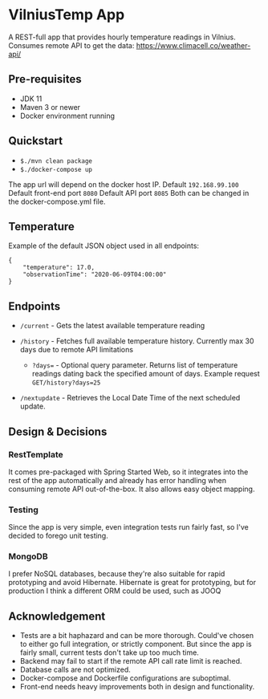 # VilniusTemp App

A REST-full app that provides hourly temperature readings in Vilnius.
Consumes remote API to get the data: https://www.climacell.co/weather-api/

## Pre-requisites
- JDK 11
- Maven 3 or newer
- Docker environment running

## Quickstart
- `$./mvn clean package`
- `$./docker-compose up`

The app url will depend on the docker host IP. Default `192.168.99.100`
Default front-end port `8080`
Default API port `8085`
Both can be changed in the docker-compose.yml file.


## Temperature
Example of the default JSON object used in all endpoints:
````
{
    "temperature": 17.0,
    "observationTime": "2020-06-09T04:00:00"
}
````

## Endpoints
- `/current` - Gets the latest available temperature reading

- `/history` - Fetches full available temperature history. Currently max 30 days due to remote API limitations
    - `?days=` -  Optional query parameter. Returns list of temperature readings dating back the specified amount of days.
    Example request `GET/history?days=25`
- `/nextupdate` - Retrieves the Local Date Time of the next scheduled update.
    
       
## Design & Decisions
### RestTemplate
It comes pre-packaged with Spring Started Web, so it integrates into the rest of the app automatically and already has error handling when consuming remote API out-of-the-box.
It also allows easy object mapping.

### Testing
Since the app is very simple, even integration tests run fairly fast, so I've decided to forego unit testing.

### MongoDB
I prefer NoSQL databases, because they're also suitable for rapid prototyping and avoid Hibernate. Hibernate is great for prototyping, but for production I think a different ORM could be used, such as JOOQ

## Acknowledgement
- Tests are a bit haphazard and can be more thorough. Could've chosen to either go full integration, or strictly component. But since the app is fairly small, current tests don't take up too much time.
- Backend may fail to start if the remote API call rate limit is reached.
- Database calls are not optimized.
- Docker-compose and Dockerfile configurations are suboptimal.
- Front-end needs heavy improvements both in design and functionality.
